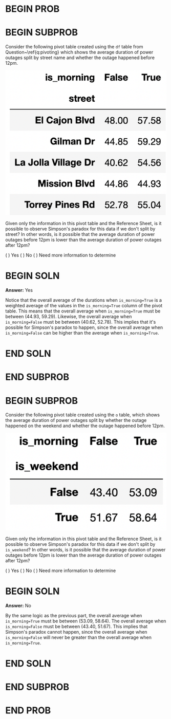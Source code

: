 # BEGIN PROB

# BEGIN SUBPROB

Consider the following pivot table created using the `df` table from Question~\ref{q:pivoting} which shows the average duration of power outages split by street name and whether the outage happened before 12pm.

<center><img src="../../assets/images/sp24-midterm/q4a.png" width=750></center>

Given only the information in this pivot table and the Reference Sheet, is it possible to observe Simpson's paradox for this data if we don't split by street? In other words, is it possible that the average duration of power outages before 12pm is lower than the average duration of power outages after 12pm?

( ) Yes
( ) No
( ) Need more information to determine

# BEGIN SOLN

**Answer:** Yes

Notice that the overall average of the durations when `is_morning=True` is a weighted average of the values in the `is_morning=True` column of the pivot table. This means that the overall average when `is_morning=True` must be between (44.93, 59.29). Likewise, the overall average when `is_morning=False` must be between (40.62, 52.78). This implies that it's possible for Simpson's paradox to happen, since the overall average when `is_morning=False` can be higher than the average when `is_morning=True`.


# END SOLN

# END SUBPROB



# BEGIN SUBPROB

Consider the following pivot table created using the `o` table, which shows the average duration of power outages split by whether the outage happened on the weekend and whether the outage happened before 12pm.

<center><img src="../../assets/images/sp24-midterm/q4b.png" width=750></center>

Given only the information in this pivot table and the Reference Sheet, is it possible to observe Simpson's paradox for this data if we don't split by `is_weekend`? In other words, is it possible that the average duration of power outages before 12pm is lower than the average duration of power outages after 12pm?

( ) Yes
( ) No
( ) Need more information to determine

# BEGIN SOLN

**Answer:** No

By the same logic as the previous part, the overall average when `is_morning=True` must be between (53.09, 58.64). The overall average when `is_morning=False` must be between (43.40, 51.67). This implies that Simpson's paradox cannot happen, since the overall average when `is_morning=False` will never be greater than the overall average when `is_morning=True`.


# END SOLN

# END SUBPROB

# END PROB
